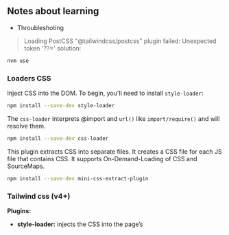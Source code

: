 ## Notes about learning

- Throubleshoting
> Loading PostCSS "@tailwindcss/postcss" plugin failed: Unexpected token '??='
> solution: 
```zsh
nvm use 
```

### Loaders CSS

Inject CSS into the DOM.
To begin, you'll need to install `style-loader`: 

```zsh
npm install --save-dev style-loader
```

The `css-loader` interprets @import and `url()` like `import/require()` and will resolve them.

```zsh
npm install --save-dev css-loader
```

This plugin extracts CSS into separate files. It creates a CSS file for each JS file that contains CSS. It supports On-Demand-Loading of CSS and SourceMaps.

```zsh
npm install --save-dev mini-css-extract-plugin
```

### Tailwind css (v4+)


**Plugins:**

- **style-loader:** injects the CSS into the page’s <style> tag
- **css-loader:** allows you to import CSS files in JavaScript (import './index.css')
- **@tailwindcss/postcss** PostCSS plugin that generates Tailwind CSS
- **postcss-loader:** processes the CSS with Tailwind, Autoprefixer, etc.

1. Install tailwind dependencies

```zsh
npm install --save-dev tailwindcss @tailwindcss/postcss postcss postcss-loader
```

> The package `@tailwindcss/postcss` was recently released to be the official Tailwind CSS plugin for PostCSS.

To use the `npx tailwindcss init` command, also install:

```zsh
npm install -D @tailwindcss/cli && npx tailwindcss init
```

2. Create or edit the configuration files

`tailwind.config.js`:

```js
/** @type {import('tailwindcss').Config} */
const config =  {
  content: [
    "./src/**/*.{js,jsx,ts,tsx}", // This is the "purge"
  ],
  theme: {
    extend: {},
  },
  plugins: [],
}

export default config
```

`postcss.config.js`:

```js
// para ESModules
const config = {
  plugins: {
    '@tailwindcss/postcss': {},
    autoprefixer: {},
  },
}

export default config
```

3. Create a file in `src/index.css` (or `tailwind.css`, whichever you prefer):
> [!TIP]
> and in version 4
```css
@import "tailwindcss";
```

4. Import this CSS in your entry point (e.g., `index.js` or `App.js`)

```js
import './index.css';
```

### See more
- https://webpack.js.org/configuration/optimization/#optimizationsplitchunks
- https://typicode.github.io/husky/
- https://github.com/lint-staged/lint-staged
- https://www.typescriptlang.org/docs/
- https://www.typescriptlang.org/tsconfig/#module
- https://www.typescriptlang.org/docs/handbook/utility-types.html
- https://semver.org/
- https://docs.npmjs.com/cli/v8/configuring-npm/package-json#files
- https://github.com/tailwindlabs/tailwindcss/discussions/15790

